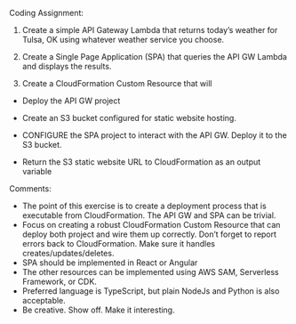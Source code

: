 Coding Assignment:

1. Create a simple API Gateway Lambda that returns today’s weather for Tulsa, OK using whatever weather service you choose.

2. Create a Single Page Application (SPA) that queries the API GW Lambda and displays the results.

3. Create a CloudFormation Custom Resource that will

- Deploy the API GW project

- Create an S3 bucket configured for static website hosting.

- CONFIGURE the SPA project to interact with the API GW. Deploy it to the S3 bucket.

- Return the S3 static website URL to CloudFormation as an output variable

Comments:
- The point of this exercise is to create a deployment process that is executable from CloudFormation. The API GW and SPA can be trivial.
- Focus on creating a robust CloudFormation Custom Resource that can deploy both project and wire them up correctly. Don’t forget to report errors back to CloudFormation. Make sure it handles creates/updates/deletes.
- SPA should be implemented in React or Angular
- The other resources can be implemented using AWS SAM, Serverless Framework, or CDK.
- Preferred language is TypeScript, but plain NodeJs and Python is also acceptable.
- Be creative. Show off. Make it interesting.